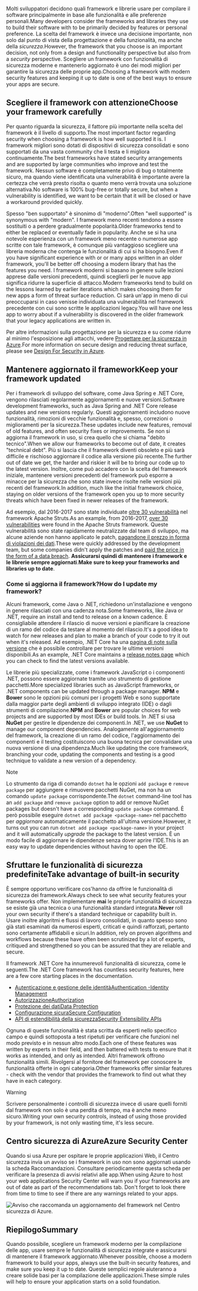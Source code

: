 <span data-ttu-id="2cb4c-101">Molti sviluppatori decidono quali framework e librerie usare per compilare il software principalmente in base alle funzionalità e alle preferenze personali.</span><span class="sxs-lookup"><span data-stu-id="2cb4c-101">Many developers consider the frameworks and libraries they use to build their software with to be primarily decided by features or personal preference.</span></span> <span data-ttu-id="2cb4c-102">La scelta del framework è invece una decisione importante, non solo dal punto di vista della progettazione e della funzionalità, ma anche della _sicurezza_.</span><span class="sxs-lookup"><span data-stu-id="2cb4c-102">However, the framework that you choose is an important decision, not only from a design and functionality perspective but also from a _security_ perspective.</span></span> <span data-ttu-id="2cb4c-103">Scegliere un framework con funzionalità di sicurezza moderne e mantenerlo aggiornato è uno dei modi migliori per garantire la sicurezza delle proprie app.</span><span class="sxs-lookup"><span data-stu-id="2cb4c-103">Choosing a framework with modern security features and keeping it up to date is one of the best ways to ensure your apps are secure.</span></span>

## <a name="choose-your-framework-carefully"></a><span data-ttu-id="2cb4c-104">Scegliere il framework con attenzione</span><span class="sxs-lookup"><span data-stu-id="2cb4c-104">Choose your framework carefully</span></span>

<span data-ttu-id="2cb4c-105">Per quanto riguarda la sicurezza, il fattore più importante nella scelta del framework è il livello di supporto.</span><span class="sxs-lookup"><span data-stu-id="2cb4c-105">The most important factor regarding security when choosing a framework is how well supported it is.</span></span> <span data-ttu-id="2cb4c-106">I framework migliori sono dotati di dispositivi di sicurezza consolidati e sono supportati da una vasta community che li testa e li migliora continuamente.</span><span class="sxs-lookup"><span data-stu-id="2cb4c-106">The best frameworks have stated security arrangements and are supported by large communities who improve and test the framework.</span></span> <span data-ttu-id="2cb4c-107">Nessun software è completamente privo di bug o totalmente sicuro, ma quando viene identificata una vulnerabilità è importante avere la certezza che verrà presto risolta o quanto meno verrà trovata una soluzione alternativa.</span><span class="sxs-lookup"><span data-stu-id="2cb4c-107">No software is 100% bug-free or totally secure, but when a vulnerability is identified, we want to be certain that it will be closed or have a workaround provided quickly.</span></span>

<span data-ttu-id="2cb4c-108">Spesso "ben supportato" è sinonimo di "moderno".</span><span class="sxs-lookup"><span data-stu-id="2cb4c-108">Often "well supported" is synonymous with "modern".</span></span> <span data-ttu-id="2cb4c-109">I framework meno recenti tendono a essere sostituiti o a perdere gradualmente popolarità.</span><span class="sxs-lookup"><span data-stu-id="2cb4c-109">Older frameworks tend to either be replaced or eventually fade in popularity.</span></span> <span data-ttu-id="2cb4c-110">Anche se si ha una notevole esperienza con un framework meno recente o numerose app scritte con tale framework, è comunque più vantaggioso scegliere una libreria moderna che contenga le funzionalità di cui si ha bisogno.</span><span class="sxs-lookup"><span data-stu-id="2cb4c-110">Even if you have significant experience with or or many apps written in an older framework, you'll be better off choosing a modern library that has the features you need.</span></span> <span data-ttu-id="2cb4c-111">I framework moderni si basano in genere sulle lezioni apprese dalle versioni precedenti, quindi sceglierli per le nuove app significa ridurre la superficie di attacco.</span><span class="sxs-lookup"><span data-stu-id="2cb4c-111">Modern frameworks tend to build on the lessons learned by earlier iterations which makes choosing them for new apps a form of threat surface reduction.</span></span> <span data-ttu-id="2cb4c-112">Ci sarà un'app in meno di cui preoccuparsi in caso venisse individuata una vulnerabilità nel framework precedente con cui sono scritte le applicazioni legacy.</span><span class="sxs-lookup"><span data-stu-id="2cb4c-112">You will have one less app to worry about if a vulnerability is discovered in the older framework that your legacy applications are written in.</span></span>

<span data-ttu-id="2cb4c-113">Per altre informazioni sulla progettazione per la sicurezza e su come ridurre al minimo l'esposizione agli attacchi, vedere [Progettare per la sicurezza in Azure](../../design-for-security-in-azure/index.yml).</span><span class="sxs-lookup"><span data-stu-id="2cb4c-113">For more information on secure design and reducing threat surface, please see [Design For Security in Azure](../../design-for-security-in-azure/index.yml).</span></span>

## <a name="keep-your-framework-updated"></a><span data-ttu-id="2cb4c-114">Mantenere aggiornato il framework</span><span class="sxs-lookup"><span data-stu-id="2cb4c-114">Keep your framework updated</span></span>

<span data-ttu-id="2cb4c-115">Per i framework di sviluppo del software, come Java Spring e .NET Core, vengono rilasciati regolarmente aggiornamenti e nuove versioni.</span><span class="sxs-lookup"><span data-stu-id="2cb4c-115">Software development frameworks, such as Java Spring and .NET Core release updates and new versions regularly.</span></span> <span data-ttu-id="2cb4c-116">Questi aggiornamenti includono nuove funzionalità, rimozioni di vecchie funzionalità e, spesso, correzioni o miglioramenti per la sicurezza.</span><span class="sxs-lookup"><span data-stu-id="2cb4c-116">These updates include new features, removal of old features, and often security fixes or improvements.</span></span> <span data-ttu-id="2cb4c-117">Se non si aggiorna il framework in uso, si crea quello che si chiama "debito tecnico".</span><span class="sxs-lookup"><span data-stu-id="2cb4c-117">When we allow our frameworks to become out of date, it creates "technical debt".</span></span> <span data-ttu-id="2cb4c-118">Più si lascia che il framework diventi obsoleto e più sarà difficile e rischioso aggiornare il codice alla versione più recente.</span><span class="sxs-lookup"><span data-stu-id="2cb4c-118">The further out of date we get, the harder and riskier it will be to bring our code up to the latest version.</span></span> <span data-ttu-id="2cb4c-119">Inoltre, come può accadere con la scelta del framework iniziale, mantenere versioni precedenti del framework può esporre a minacce per la sicurezza che sono state invece risolte nelle versioni più recenti del framework.</span><span class="sxs-lookup"><span data-stu-id="2cb4c-119">In addition, much like the initial framework choice, staying on older versions of the framework open you up to more security threats which have been fixed in newer releases of the framework.</span></span>

<span data-ttu-id="2cb4c-120">Ad esempio, dal 2016-2017 sono state individuate [oltre 30 vulnerabilità](https://www.cvedetails.com/product/6117/Apache-Struts.html?vendor_id=45) nel framework Apache Struts.</span><span class="sxs-lookup"><span data-stu-id="2cb4c-120">As an example, from 2016-2017, [over 30 vulnerabilities](https://www.cvedetails.com/product/6117/Apache-Struts.html?vendor_id=45) were found in the Apache Struts framework.</span></span> <span data-ttu-id="2cb4c-121">Queste vulnerabilità sono state rapidamente neutralizzate dal team di sviluppo, ma alcune aziende non hanno applicato le patch, [pagandone il prezzo in forma di violazioni dei dati](https://www.zdnet.com/article/equifax-confirms-apache-struts-flaw-it-failed-to-patch-was-to-blame-for-data-breach/).</span><span class="sxs-lookup"><span data-stu-id="2cb4c-121">These were quickly addressed by the development team, but some companies didn't apply the patches and [paid the price in the form of a data breach](https://www.zdnet.com/article/equifax-confirms-apache-struts-flaw-it-failed-to-patch-was-to-blame-for-data-breach/).</span></span> <span data-ttu-id="2cb4c-122">**Assicurarsi quindi di mantenere i framework e le librerie sempre aggiornati**.</span><span class="sxs-lookup"><span data-stu-id="2cb4c-122">**Make sure to keep your frameworks and libraries up to date**.</span></span>

### <a name="how-do-i-update-my-framework"></a><span data-ttu-id="2cb4c-123">Come si aggiorna il framework?</span><span class="sxs-lookup"><span data-stu-id="2cb4c-123">How do I update my framework?</span></span>

<span data-ttu-id="2cb4c-124">Alcuni framework, come Java o .NET, richiedono un'installazione e vengono in genere rilasciati con una cadenza nota.</span><span class="sxs-lookup"><span data-stu-id="2cb4c-124">Some frameworks, like Java or .NET, require an install and tend to release on a known cadence.</span></span> <span data-ttu-id="2cb4c-125">È consigliabile attendere il rilascio di nuove versioni e pianificare la creazione di un ramo del codice da testare al momento del rilascio.</span><span class="sxs-lookup"><span data-stu-id="2cb4c-125">It's a good idea to watch for new releases and plan to make a branch of your code to try it out when it's released.</span></span> <span data-ttu-id="2cb4c-126">Ad esempio, .NET Core ha una [pagina di note sulla versione](https://github.com/dotnet/core/tree/master/release-notes) che è possibile controllare per trovare le ultime versioni disponibili.</span><span class="sxs-lookup"><span data-stu-id="2cb4c-126">As an example, .NET Core maintains a [release notes page](https://github.com/dotnet/core/tree/master/release-notes) which you can check to find the latest versions available.</span></span>

<span data-ttu-id="2cb4c-127">Le librerie più specializzate, come i framework JavaScript o i componenti .NET, possono essere aggiornate tramite uno strumento di gestione pacchetti.</span><span class="sxs-lookup"><span data-stu-id="2cb4c-127">More specialized libraries such as JavaScript frameworks, or .NET components can be updated through a package manager.</span></span> <span data-ttu-id="2cb4c-128">**NPM** e **Bower** sono le opzioni più comuni per i progetti Web e sono supportate dalla maggior parte degli ambienti di sviluppo integrato (IDE) o dagli strumenti di compilazione.</span><span class="sxs-lookup"><span data-stu-id="2cb4c-128">**NPM** and **Bower** are popular choices for web projects and are supported by most IDEs or build tools.</span></span> <span data-ttu-id="2cb4c-129">In .NET si usa **NuGet** per gestire le dipendenze dei componenti.</span><span class="sxs-lookup"><span data-stu-id="2cb4c-129">In .NET, we use **NuGet** to manage our component dependencies.</span></span> <span data-ttu-id="2cb4c-130">Analogamente all'aggiornamento del framework, la creazione di un ramo del codice, l'aggiornamento dei componenti e il testing costituiscono una buona tecnica per convalidare una nuova versione di una dipendenza.</span><span class="sxs-lookup"><span data-stu-id="2cb4c-130">Much like updating the core framework, branching your code, updating the components and testing is a good technique to validate a new version of a dependency.</span></span>

> [!NOTE]
> <span data-ttu-id="2cb4c-131">Lo strumento da riga di comando `dotnet` ha le opzioni `add package` e `remove package` per aggiungere e rimuovere pacchetti NuGet, ma non ha un comando `update package` corrispondente.</span><span class="sxs-lookup"><span data-stu-id="2cb4c-131">The `dotnet` command-line tool has an `add package` and `remove package` option to add or remove NuGet packages but doesn't have a corresponding `update package` command.</span></span> <span data-ttu-id="2cb4c-132">È però possibile eseguire `dotnet add package <package-name>` nel pacchetto per _aggiornare_ automaticamente il pacchetto all'ultima versione.</span><span class="sxs-lookup"><span data-stu-id="2cb4c-132">However, it turns out you can run `dotnet add package <package-name>` in your project and it will automatically _upgrade_ the package to the latest version.</span></span> <span data-ttu-id="2cb4c-133">È un modo facile di aggiornare le dipendenze senza dover aprire l'IDE.</span><span class="sxs-lookup"><span data-stu-id="2cb4c-133">This is an easy way to update dependencies without having to open the IDE.</span></span>

## <a name="take-advantage-of-built-in-security"></a><span data-ttu-id="2cb4c-134">Sfruttare le funzionalità di sicurezza predefinite</span><span class="sxs-lookup"><span data-stu-id="2cb4c-134">Take advantage of built-in security</span></span>

<span data-ttu-id="2cb4c-135">È sempre opportuno verificare cos'hanno da offrire le funzionalità di sicurezza dei framework.</span><span class="sxs-lookup"><span data-stu-id="2cb4c-135">Always check to see what security features your frameworks offer.</span></span> <span data-ttu-id="2cb4c-136">Non implementare **mai** le proprie funzionalità di sicurezza se esiste già una tecnica o una funzionalità standard integrata.</span><span class="sxs-lookup"><span data-stu-id="2cb4c-136">**Never** roll your own security if there's a standard technique or capability built in.</span></span> <span data-ttu-id="2cb4c-137">Usare inoltre algoritmi e flussi di lavoro consolidati, in quanto spesso sono già stati esaminati da numerosi esperti, criticati e quindi rafforzati, pertanto sono certamente affidabili e sicuri.</span><span class="sxs-lookup"><span data-stu-id="2cb4c-137">In addition, rely on proven algorithms and workflows because these have often been scrutinized by a lot of experts, critiqued and strengthened so you can be assured that they are reliable and secure.</span></span>

<span data-ttu-id="2cb4c-138">Il framework .NET Core ha innumerevoli funzionalità di sicurezza, come le seguenti.</span><span class="sxs-lookup"><span data-stu-id="2cb4c-138">The .NET Core framework has countless security features, here are a few core starting places in the documentation.</span></span>
* [<span data-ttu-id="2cb4c-139">Autenticazione e gestione delle identità</span><span class="sxs-lookup"><span data-stu-id="2cb4c-139">Authentication -Identity Management</span></span>](https://docs.microsoft.com/aspnet/core/security/authentication/index?view=aspnetcore-2.1)
* [<span data-ttu-id="2cb4c-140">Autorizzazione</span><span class="sxs-lookup"><span data-stu-id="2cb4c-140">Authorization</span></span>](https://docs.microsoft.com/aspnet/core/security/authorization/index?view=aspnetcore-2.1)
* [<span data-ttu-id="2cb4c-141">Protezione dei dati</span><span class="sxs-lookup"><span data-stu-id="2cb4c-141">Data Protection</span></span>](https://docs.microsoft.com/aspnet/core/security/data-protection/index?view=aspnetcore-2.1)
* [<span data-ttu-id="2cb4c-142">Configurazione sicura</span><span class="sxs-lookup"><span data-stu-id="2cb4c-142">Secure Configuration</span></span>](https://docs.microsoft.com/aspnet/core/security/data-protection/configuration/index?view=aspnetcore-2.1)
* [<span data-ttu-id="2cb4c-143">API di estendibilità della sicurezza</span><span class="sxs-lookup"><span data-stu-id="2cb4c-143">Security Extensibility APIs</span></span>](https://docs.microsoft.com/aspnet/core/security/data-protection/extensibility/index?view=aspnetcore-2.1)

<span data-ttu-id="2cb4c-144">Ognuna di queste funzionalità è stata scritta da esperti nello specifico campo e quindi sottoposta a test ripetuti per verificare che funzioni nel modo previsto e in nessun altro modo.</span><span class="sxs-lookup"><span data-stu-id="2cb4c-144">Each one of these features was written by experts in their field, and then battered with tests to ensure that it works as intended, and only as intended.</span></span> <span data-ttu-id="2cb4c-145">Altri framework offrono funzionalità simili. Rivolgersi al fornitore del framework per conoscere le funzionalità offerte in ogni categoria.</span><span class="sxs-lookup"><span data-stu-id="2cb4c-145">Other frameworks offer similar features - check with the vendor that provides the framework to find out what they have in each category.</span></span>

> [!WARNING]
> <span data-ttu-id="2cb4c-146">Scrivere personalmente i controlli di sicurezza invece di usare quelli forniti dal framework non solo è una perdita di tempo, ma è anche meno sicuro.</span><span class="sxs-lookup"><span data-stu-id="2cb4c-146">Writing your own security controls, instead of using those provided by your framework, is not only wasting time, it's less secure.</span></span>


## <a name="azure-security-center"></a><span data-ttu-id="2cb4c-147">Centro sicurezza di Azure</span><span class="sxs-lookup"><span data-stu-id="2cb4c-147">Azure Security Center</span></span>

<span data-ttu-id="2cb4c-148">Quando si usa Azure per ospitare le proprie applicazioni Web, il Centro sicurezza invia un avviso se i framework in uso non sono aggiornati usando la scheda Raccomandazioni.  Consultare periodicamente questa scheda per verificare la presenza di avvisi relativi alle app.</span><span class="sxs-lookup"><span data-stu-id="2cb4c-148">When using Azure to host your web applications Security Center will warn you if your frameworks are out of date as part of the recommendations tab.  Don't forget to look there from time to time to see if there are any warnings related to your apps.</span></span>

![Avviso che raccomanda un aggiornamento del framework nel Centro sicurezza di Azure.](../media/5-ASCFramework.png)


## <a name="summary"></a><span data-ttu-id="2cb4c-150">Riepilogo</span><span class="sxs-lookup"><span data-stu-id="2cb4c-150">Summary</span></span>

<span data-ttu-id="2cb4c-151">Quando possibile, scegliere un framework moderno per la compilazione delle app, usare sempre le funzionalità di sicurezza integrate e assicurarsi di mantenere il framework aggiornato.</span><span class="sxs-lookup"><span data-stu-id="2cb4c-151">Whenever possible, choose a modern framework to build your apps, always use the built-in security features, and make sure you keep it up to date.</span></span> <span data-ttu-id="2cb4c-152">Queste semplici regole aiuteranno a creare solide basi per la compilazione delle applicazioni.</span><span class="sxs-lookup"><span data-stu-id="2cb4c-152">These simple rules will help to ensure your application starts on a solid foundation.</span></span>
